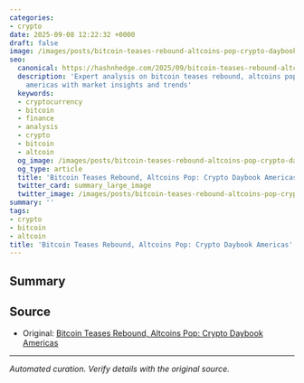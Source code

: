```yaml
---
categories:
- crypto
date: 2025-09-08 12:22:32 +0000
draft: false
image: /images/posts/bitcoin-teases-rebound-altcoins-pop-crypto-daybook-americas-5f132e39.jpg
seo:
  canonical: https://hashnhedge.com/2025/09/bitcoin-teases-rebound-altcoins-pop-crypto-daybook-americas/
  description: 'Expert analysis on bitcoin teases rebound, altcoins pop: crypto daybook
    americas with market insights and trends'
  keywords:
  - cryptocurrency
  - bitcoin
  - finance
  - analysis
  - crypto
  - bitcoin
  - altcoin
  og_image: /images/posts/bitcoin-teases-rebound-altcoins-pop-crypto-daybook-americas-5f132e39.jpg
  og_type: article
  title: 'Bitcoin Teases Rebound, Altcoins Pop: Crypto Daybook Americas | Hash & Hedge'
  twitter_card: summary_large_image
  twitter_image: /images/posts/bitcoin-teases-rebound-altcoins-pop-crypto-daybook-americas-5f132e39.jpg
summary: ''
tags:
- crypto
- bitcoin
- altcoin
title: 'Bitcoin Teases Rebound, Altcoins Pop: Crypto Daybook Americas'
---
```


## Summary



## Source

- Original: [Bitcoin Teases Rebound, Altcoins Pop: Crypto Daybook Americas](https://www.coindesk.com/daybook-us/2025/09/08/bitcoin-teases-rebound-altcoins-pop-crypto-daybook-americas)


---

*Automated curation. Verify details with the original source.*
